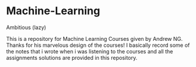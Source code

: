 # Machine-Learning
Ambitious (lazy)

This is a repository for Machine Learning Courses given by Andrew NG. Thanks for his marvelous design of the courses!
I basically record some of the notes that i wrote when i was listening to the courses and all the assignments solutions are provided in this repository.
